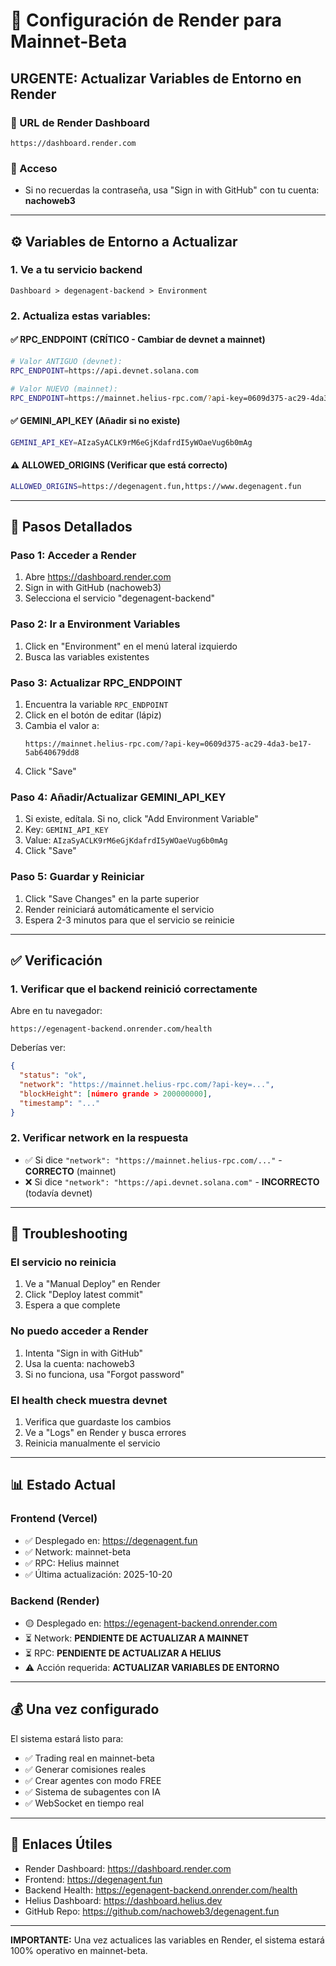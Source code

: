# 🚀 Configuración de Render para Mainnet-Beta

## URGENTE: Actualizar Variables de Entorno en Render

### 📍 URL de Render Dashboard
```
https://dashboard.render.com
```

### 🔐 Acceso
- Si no recuerdas la contraseña, usa "Sign in with GitHub" con tu cuenta: **nachoweb3**

---

## ⚙️ Variables de Entorno a Actualizar

### 1. Ve a tu servicio backend
```
Dashboard > degenagent-backend > Environment
```

### 2. Actualiza estas variables:

#### ✅ RPC_ENDPOINT (CRÍTICO - Cambiar de devnet a mainnet)
```bash
# Valor ANTIGUO (devnet):
RPC_ENDPOINT=https://api.devnet.solana.com

# Valor NUEVO (mainnet):
RPC_ENDPOINT=https://mainnet.helius-rpc.com/?api-key=0609d375-ac29-4da3-be17-5ab640679dd8
```

#### ✅ GEMINI_API_KEY (Añadir si no existe)
```bash
GEMINI_API_KEY=AIzaSyACLK9rM6eGjKdafrdI5yWOaeVug6b0mAg
```

#### ⚠️ ALLOWED_ORIGINS (Verificar que está correcto)
```bash
ALLOWED_ORIGINS=https://degenagent.fun,https://www.degenagent.fun
```

---

## 📝 Pasos Detallados

### Paso 1: Acceder a Render
1. Abre https://dashboard.render.com
2. Sign in with GitHub (nachoweb3)
3. Selecciona el servicio "degenagent-backend"

### Paso 2: Ir a Environment Variables
1. Click en "Environment" en el menú lateral izquierdo
2. Busca las variables existentes

### Paso 3: Actualizar RPC_ENDPOINT
1. Encuentra la variable `RPC_ENDPOINT`
2. Click en el botón de editar (lápiz)
3. Cambia el valor a:
   ```
   https://mainnet.helius-rpc.com/?api-key=0609d375-ac29-4da3-be17-5ab640679dd8
   ```
4. Click "Save"

### Paso 4: Añadir/Actualizar GEMINI_API_KEY
1. Si existe, edítala. Si no, click "Add Environment Variable"
2. Key: `GEMINI_API_KEY`
3. Value: `AIzaSyACLK9rM6eGjKdafrdI5yWOaeVug6b0mAg`
4. Click "Save"

### Paso 5: Guardar y Reiniciar
1. Click "Save Changes" en la parte superior
2. Render reiniciará automáticamente el servicio
3. Espera 2-3 minutos para que el servicio se reinicie

---

## ✅ Verificación

### 1. Verificar que el backend reinició correctamente
Abre en tu navegador:
```
https://egenagent-backend.onrender.com/health
```

Deberías ver:
```json
{
  "status": "ok",
  "network": "https://mainnet.helius-rpc.com/?api-key=...",
  "blockHeight": [número grande > 200000000],
  "timestamp": "..."
}
```

### 2. Verificar network en la respuesta
- ✅ Si dice `"network": "https://mainnet.helius-rpc.com/..."` - **CORRECTO** (mainnet)
- ❌ Si dice `"network": "https://api.devnet.solana.com"` - **INCORRECTO** (todavía devnet)

---

## 🚨 Troubleshooting

### El servicio no reinicia
1. Ve a "Manual Deploy" en Render
2. Click "Deploy latest commit"
3. Espera a que complete

### No puedo acceder a Render
1. Intenta "Sign in with GitHub"
2. Usa la cuenta: nachoweb3
3. Si no funciona, usa "Forgot password"

### El health check muestra devnet
1. Verifica que guardaste los cambios
2. Ve a "Logs" en Render y busca errores
3. Reinicia manualmente el servicio

---

## 📊 Estado Actual

### Frontend (Vercel)
- ✅ Desplegado en: https://degenagent.fun
- ✅ Network: mainnet-beta
- ✅ RPC: Helius mainnet
- ✅ Última actualización: 2025-10-20

### Backend (Render)
- 🟡 Desplegado en: https://egenagent-backend.onrender.com
- ⏳ Network: **PENDIENTE DE ACTUALIZAR A MAINNET**
- ⏳ RPC: **PENDIENTE DE ACTUALIZAR A HELIUS**
- ⚠️ Acción requerida: **ACTUALIZAR VARIABLES DE ENTORNO**

---

## 💰 Una vez configurado

El sistema estará listo para:
- ✅ Trading real en mainnet-beta
- ✅ Generar comisiones reales
- ✅ Crear agentes con modo FREE
- ✅ Sistema de subagentes con IA
- ✅ WebSocket en tiempo real

---

## 🔗 Enlaces Útiles

- Render Dashboard: https://dashboard.render.com
- Frontend: https://degenagent.fun
- Backend Health: https://egenagent-backend.onrender.com/health
- Helius Dashboard: https://dashboard.helius.dev
- GitHub Repo: https://github.com/nachoweb3/degenagent.fun

---

**IMPORTANTE:** Una vez actualices las variables en Render, el sistema estará 100% operativo en mainnet-beta.

